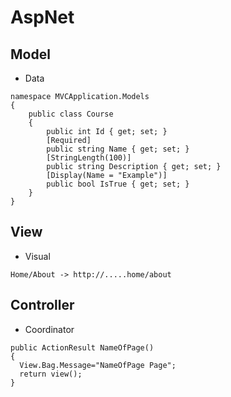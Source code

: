# AspNet

## Model
- Data
```
namespace MVCApplication.Models
{
    public class Course
    {
        public int Id { get; set; }
        [Required]
        public string Name { get; set; }
        [StringLength(100)]
        public string Description { get; set; }
        [Display(Name = "Example")]
        public bool IsTrue { get; set; }
    }
}
```

## View
- Visual
```
Home/About -> http://.....home/about
```

## Controller
- Coordinator
```
public ActionResult NameOfPage()
{
  View.Bag.Message="NameOfPage Page";
  return view();
}
```
